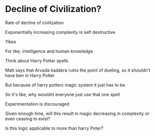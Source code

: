 # Decline of Civilization?

Rate of decline of civilization

Exponentially increasing complexity is self destructive

Yikes

For like, intelligence and human knowledge

Think about Harry Potter spells

Matt says that Arvada kadabra ruins the point of dueling, so it shouldn't have ben in Harry Potter

But because of harry potters magic system it just has to be

So it's like, why wouldnt everyone just use that one spell

Experimentation is discouraged 

Given enough time, will this result in magic decreasing in complexity or even ceasing to exist?

Is this logic applicable to more than harry Poter?
